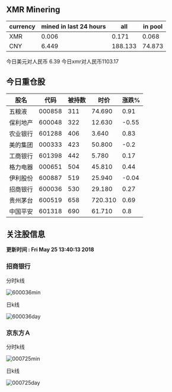 ## XMR Minering

|currency|mined in last 24 hours|all|in pool|
|---|---|---|---|
|XMR|0.006|0.171|0.068|
|CNY|6.449|188.133|74.873|

今日美元对人民币 6.39	今日xmr对人民币1103.17


## 今日重仓股 

|股名|代码|被持数|时价|涨跌%|
|---|---|---|---|---|
|五粮液|000858|311|74.690|0.91|
|保利地产|600048|322|12.630|-0.55|
|农业银行|601288|406|3.640|0.83|
|美的集团|000333|423|50.800|-0.2|
|工商银行|601398|442|5.780|0.17|
|格力电器|000651|504|45.810|0.44|
|伊利股份|600887|519|25.940|-0.04|
|招商银行|600036|530|29.180|0.27|
|贵州茅台|600519|658|720.310|0.69|
|中国平安|601318|690|61.710|0.8|

## 关注股信息
**更新时间 : Fri May 25 13:40:13 2018**
### 招商银行 
分时k线

![600036min](http://image.sinajs.cn/newchart/min/n/sh600036.gif)

日k线

![600036day](http://image.sinajs.cn/newchart/daily/n/sh600036.gif)

### 京东方Ａ 
分时k线

![000725min](http://image.sinajs.cn/newchart/min/n/sz000725.gif)

日k线

![000725day](http://image.sinajs.cn/newchart/daily/n/sz000725.gif)
